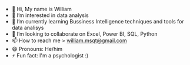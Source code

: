 - 👋 Hi, My name is William
- 👀 I’m interested in data analysis
- 🌱 I’m currently learning Bussiness Intelligence techniques and tools for data analisys
- 💞️ I’m looking to collaborate on Excel, Power BI, SQL, Python
- 📫 How to reach me > william.msqt@gmail.com
- 😄 Pronouns: He/him
- ⚡ Fun fact: I'm a psychologist :)

<!---
William-Mesquita-89/William-Mesquita-89 is a ✨ special ✨ repository because its `README.md` (this file) appears on your GitHub profile.
You can click the Preview link to take a look at your changes.
--->
